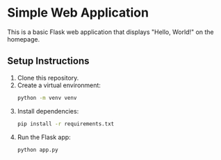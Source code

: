# Simple Web Application

This is a basic Flask web application that displays "Hello, World!" on the homepage.

## Setup Instructions
1. Clone this repository.
2. Create a virtual environment:
   ```bash
   python -m venv venv
   ```
3. Install dependencies:
   ```bash
   pip install -r requirements.txt
   ```
4. Run the Flask app:
   ```bash
   python app.py
   ```
